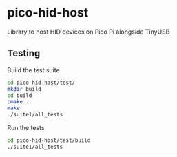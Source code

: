 # pico-hid-host
Library to host HID devices on Pico Pi alongside TinyUSB



## Testing

Build the test suite
```sh
cd pico-hid-host/test/
mkdir build
cd build
cmake ..
make
./suite1/all_tests 
```

Run the tests
```sh
cd pico-hid-host/test/build
./suite1/all_tests 
```

